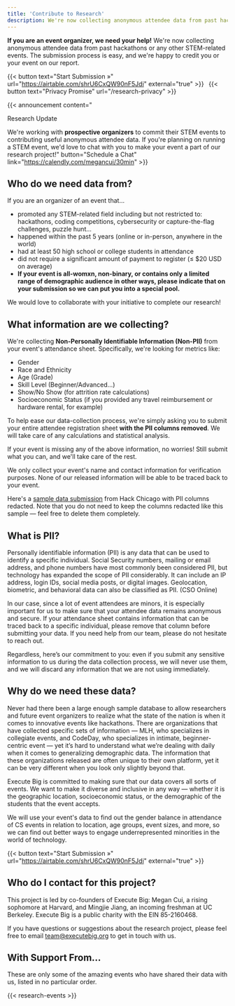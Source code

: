 ```yaml
---
title: 'Contribute to Research'
description: We're now collecting anonymous attendee data from past hackathons or any other STEM-related events. Start your submission here!
---
```


**If you are an event organizer, we need your help!** We're now collecting anonymous attendee data from past hackathons or any other STEM-related events. The submission process is easy, and we're happy to credit you or your event on our report.

{{< button text="Start Submission »" url="https://airtable.com/shrU6CxQW90nF5Jdi" external="true" >}}&ensp; {{< button text="Privacy Promise" url="/research-privacy" >}}

{{< announcement content="<p class='title'>Research Update</p>We're working with <strong>prospective organizers</strong> to commit their STEM events to contributing useful anonymous attendee data. If you're planning on running a STEM event, we'd love to chat with you to make your event a part of our research project!" button="Schedule a Chat" link="https://calendly.com/megancui/30min" >}}

## Who do we need data from?

If you are an organizer of an event that...

* promoted any STEM-related field including but not restricted to: hackathons, coding competitions, cybersecurity or capture-the-flag challenges, puzzle hunt...
* happened within the past 5 years (online or in-person, anywhere in the world)
* had at least 50 high school or college students in attendance
* did not require a significant amount of payment to register (≤ $20 USD on average)
* **If your event is all-womxn, non-binary, or contains only a limited range of demographic audience in other ways, please indicate that on your submission so we can put you into a special pool.**

We would love to collaborate with your initiative to complete our research!

## What information are we collecting?

We're collecting **Non-Personally Identifiable Information (Non-PII)** from your event's attendance sheet. Specifically, we're looking for metrics like:

* Gender
* Race and Ethnicity
* Age (Grade)
* Skill Level (Beginner/Advanced...)
* Show/No Show (for attrition rate calculations)
* Socioeconomic Status (if you provided any travel reimbursement or hardware rental, for example)

To help ease our data-collection process, we're simply asking you to submit your entire attendee registration sheet **with the PII columns removed**. We will take care of any calculations and statistical analysis.

If your event is missing any of the above information, no worries! Still submit what you can, and we'll take care of the rest.

We only collect your event's name and contact information for verification purposes. None of our released information will be able to be traced back to your event.

Here's a [sample data submission](https://drive.google.com/file/d/1mO7U7zP-RgI0kh0GfUYtfUl4Wyp8o1TN/view) from Hack Chicago with PII columns redacted. Note that you do not need to keep the columns redacted like this sample — feel free to delete them completely.

## What is PII?

Personally identifiable information (PII) is any data that can be used to identify a specific individual. Social Security numbers, mailing or email address, and phone numbers have most commonly been considered PII, but technology has expanded the scope of PII considerably. It can include an IP address, login IDs, social media posts, or digital images. Geolocation, biometric, and behavioral data can also be classified as PII. (CSO Online)

In our case, since a lot of event attendees are minors, it is especially important for us to make sure that your attendee data remains anonymous and secure. If your attendance sheet contains information that can be traced back to a specific individual, please remove that column before submitting your data. If you need help from our team, please do not hesitate to reach out.

Regardless, here’s our commitment to you: even if you submit any sensitive information to us during the data collection process, we will never use them, and we will discard any information that we are not using immediately.

## Why do we need these data?

Never had there been a large enough sample database to allow researchers and future event organizers to realize what the state of the nation is when it comes to innovative events like hackathons. There are organizations that have collected specific sets of information — MLH, who specializes in collegiate events, and CodeDay, who specializes in intimate, beginner-centric event — yet it’s hard to understand what we’re dealing with daily when it comes to generalizing demographic data. The information that these organizations released are often unique to their own platform, yet it can be very different when you look only slightly beyond that.

Execute Big is committed to making sure that our data covers all sorts of events. We want to make it diverse and inclusive in any way — whether it is the geographic location, socioeconomic status, or the demographic of the students that the event accepts.

We will use your event's data to find out the gender balance in attendance of CS events in relation to location, age groups, event sizes, and more, so we can find out better ways to engage underrepresented minorities in the world of technology.

{{< button text="Start Submission »" url="https://airtable.com/shrU6CxQW90nF5Jdi" external="true" >}}

## Who do I contact for this project?

This project is led by co-founders of Execute Big: Megan Cui, a rising sophomore at Harvard, and Mingjie Jiang, an incoming freshman at UC Berkeley. Execute Big is a public charity with the EIN 85-2160468.

If you have questions or suggestions about the research project, please feel free to email team@executebig.org to get in touch with us.

## With Support From...

These are only some of the amazing events who have shared their data with us, listed in no particular order.

{{< research-events >}}